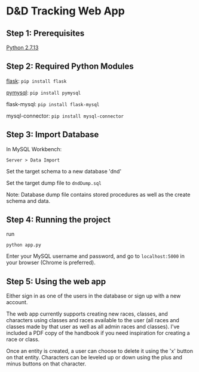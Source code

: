 # D&D Tracking Web App

## Step 1: Prerequisites
[Python 2.7.13](https://www.python.org/downloads/)

## Step 2: Required Python Modules
[flask](http://flask.pocoo.org/): `pip install flask`

[pymysql](https://github.com/PyMySQL/PyMySQL): `pip install pymysql`

flask-mysql: `pip install flask-mysql`

mysql-connector: `pip install mysql-connector`

## Step 3: Import Database
In MySQL Workbench: 
```
Server > Data Import
```
Set the target schema to a new database 'dnd'

Set the target dump file to `dndDump.sql`

Note: Database dump file contains stored procedures as well as the create schema and data.

## Step 4: Running the project
run

```
python app.py
```
Enter your MySQL username and password, and go to `localhost:5000` in your browser (Chrome is preferred).

## Step 5: Using the web app

Either sign in as one of the users in the database or sign up with a new account.

The web app currently supports creating new races, classes, and characters using classes and races available to the user (all races and classes made by that user as well as all admin races and classes).  I've included a PDF copy of the handbook if you need inspiration for creating a race or class.  

Once an entity is created, a user can choose to delete it using the 'x' button on that entity.  Characters can be leveled up or down using the plus and minus buttons on that character.
